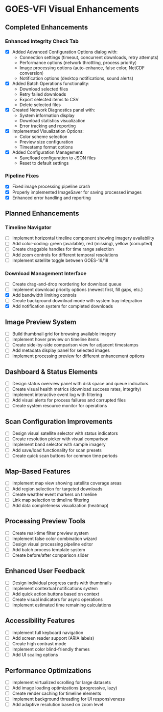# GOES-VFI Visual Enhancements

## Completed Enhancements

### Enhanced Integrity Check Tab
- [x] Added Advanced Configuration Options dialog with:
  - Connection settings (timeout, concurrent downloads, retry attempts)
  - Performance options (network throttling, process priority)
  - Image processing options (auto-enhance, false color, NetCDF conversion)
  - Notification options (desktop notifications, sound alerts)
- [x] Added Batch Operations functionality:
  - Download selected files
  - Retry failed downloads
  - Export selected items to CSV
  - Delete selected files
- [x] Created Network Diagnostics panel with:
  - System information display
  - Download statistics visualization
  - Error tracking and reporting
- [x] Implemented Visualization Options:
  - Color scheme selection
  - Preview size configuration
  - Timestamp format options
- [x] Added Configuration Management:
  - Save/load configuration to JSON files
  - Reset to default settings

### Pipeline Fixes
- [x] Fixed image processing pipeline crash
- [x] Properly implemented ImageSaver for saving processed images
- [x] Enhanced error handling and reporting

## Planned Enhancements

### Timeline Navigator
- [ ] Implement horizontal timeline component showing imagery availability
- [ ] Add color-coding: green (available), red (missing), yellow (corrupted)
- [ ] Create draggable handles for time range selection
- [ ] Add zoom controls for different temporal resolutions
- [ ] Implement satellite toggle between GOES-16/18

### Download Management Interface
- [ ] Create drag-and-drop reordering for download queue
- [ ] Implement download priority options (newest first, fill gaps, etc.)
- [x] Add bandwidth limiting controls
- [ ] Create background download mode with system tray integration
- [x] Add notification system for completed downloads

## Image Preview System
- [ ] Build thumbnail grid for browsing available imagery
- [ ] Implement hover preview on timeline items
- [ ] Create side-by-side comparison view for adjacent timestamps
- [ ] Add metadata display panel for selected images
- [ ] Implement processing preview for different enhancement options

## Dashboard & Status Elements
- [ ] Design status overview panel with disk space and queue indicators
- [ ] Create visual health metrics (download success rates, integrity)
- [ ] Implement interactive event log with filtering
- [ ] Add visual alerts for process failures and corrupted files
- [ ] Create system resource monitor for operations

## Scan Configuration Improvements
- [ ] Design visual satellite selector with status indicators
- [ ] Create resolution picker with visual comparison
- [ ] Implement band selector with sample imagery
- [ ] Add save/load functionality for scan presets
- [ ] Create quick scan buttons for common time periods

## Map-Based Features
- [ ] Implement map view showing satellite coverage areas
- [ ] Add region selection for targeted downloads
- [ ] Create weather event markers on timeline
- [ ] Link map selection to timeline filtering
- [ ] Add data completeness visualization (heatmap)

## Processing Preview Tools
- [ ] Create real-time filter preview system
- [ ] Implement false color combination wizard
- [ ] Design visual processing pipeline editor
- [ ] Add batch process template system
- [ ] Create before/after comparison slider

## Enhanced User Feedback
- [ ] Design individual progress cards with thumbnails
- [ ] Implement contextual notifications system
- [ ] Add quick action buttons based on context
- [ ] Create visual indicators for async operations
- [ ] Implement estimated time remaining calculations

## Accessibility Features
- [ ] Implement full keyboard navigation
- [ ] Add screen reader support (ARIA labels)
- [ ] Create high contrast mode
- [ ] Implement color blind-friendly themes
- [ ] Add UI scaling options

## Performance Optimizations
- [ ] Implement virtualized scrolling for large datasets
- [ ] Add image loading optimizations (progressive, lazy)
- [ ] Create render caching for timeline elements
- [ ] Implement background threading for UI responsiveness
- [ ] Add adaptive resolution based on zoom level
